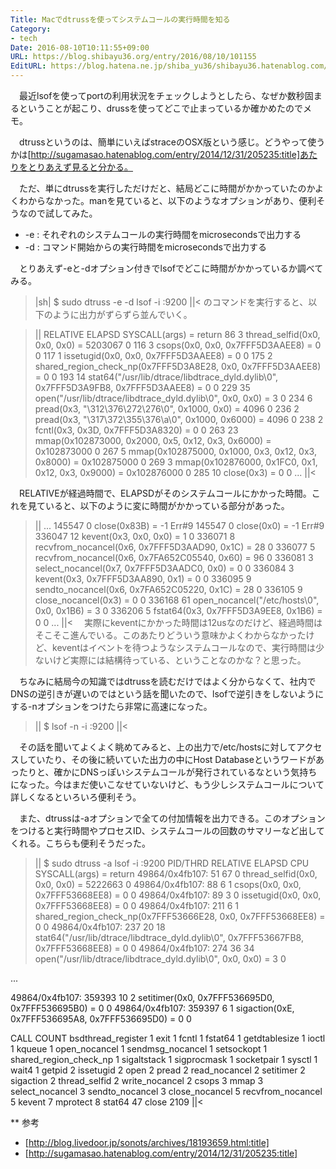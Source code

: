 ```yaml
---
Title: Macでdtrussを使ってシステムコールの実行時間を知る
Category:
- tech
Date: 2016-08-10T10:11:55+09:00
URL: https://blog.shibayu36.org/entry/2016/08/10/101155
EditURL: https://blog.hatena.ne.jp/shiba_yu36/shibayu36.hatenablog.com/atom/entry/10328749687178305882
---
```


　最近lsofを使ってportの利用状況をチェックしようとしたら、なぜか数秒固まるということが起こり、drussを使ってどこで止まっているか確かめたのでメモ。


　dtrussというのは、簡単にいえばstraceのOSX版という感じ。どうやって使うかは[http://sugamasao.hatenablog.com/entry/2014/12/31/205235:title]あたりをとりあえず見ると分かる。

　ただ、単にdtrussを実行しただけだと、結局どこに時間がかかっていたのかよくわからなかった。manを見ていると、以下のようなオプションがあり、便利そうなので試してみた。

- -e : それぞれのシステムコールの実行時間をmicrosecondsで出力する
- -d : コマンド開始からの実行時間をmicrosecondsで出力する


　とりあえず-eと-dオプション付きでlsofでどこに時間がかかっているか調べてみる。

>|sh|
$ sudo dtruss -e -d lsof -i :9200
||<
のコマンドを実行すると、以下のように出力がずらずら並んでいく。

>||
RELATIVE  ELAPSD SYSCALL(args)           = return
      86       3 thread_selfid(0x0, 0x0, 0x0)            = 5203067 0
     116       3 csops(0x0, 0x0, 0x7FFF5D3AAEE8)                 = 0 0
     117       1 issetugid(0x0, 0x0, 0x7FFF5D3AAEE8)             = 0 0
     175       2 shared_region_check_np(0x7FFF5D3A8E28, 0x0, 0x7FFF5D3AAEE8)             = 0 0
     193      14 stat64("/usr/lib/dtrace/libdtrace_dyld.dylib\0", 0x7FFF5D3A9FB8, 0x7FFF5D3AAEE8)                = 0 0
     229      35 open("/usr/lib/dtrace/libdtrace_dyld.dylib\0", 0x0, 0x0)                = 3 0
     234       6 pread(0x3, "\312\376\272\276\0", 0x1000, 0x0)           = 4096 0
     236       2 pread(0x3, "\317\372\355\376\a\0", 0x1000, 0x6000)              = 4096 0
     238       2 fcntl(0x3, 0x3D, 0x7FFF5D3A8320)                = 0 0
     263      23 mmap(0x102873000, 0x2000, 0x5, 0x12, 0x3, 0x6000)               = 0x102873000 0
     267       5 mmap(0x102875000, 0x1000, 0x3, 0x12, 0x3, 0x8000)               = 0x102875000 0
     269       3 mmap(0x102876000, 0x1FC0, 0x1, 0x12, 0x3, 0x9000)               = 0x102876000 0
     285      10 close(0x3)              = 0 0
...
||<

　RELATIVEが経過時間で、ELAPSDがそのシステムコールにかかった時間。これを見ていると、以下のように変に時間がかかっている部分があった。

>||
...
  145547       0 close(0x83B)            = -1 Err#9
  145547       0 close(0x0)              = -1 Err#9
  336047      12 kevent(0x3, 0x0, 0x0)           = 1 0
  336071       8 recvfrom_nocancel(0x6, 0x7FFF5D3AAD90, 0x1C)            = 28 0
  336077       5 recvfrom_nocancel(0x6, 0x7FA652C05540, 0x60)            = 96 0
  336081       3 select_nocancel(0x7, 0x7FFF5D3AADC0, 0x0)               = 0 0
  336084       3 kevent(0x3, 0x7FFF5D3AA890, 0x1)                = 0 0
  336095       9 sendto_nocancel(0x6, 0x7FA652C05220, 0x1C)              = 28 0
  336105       9 close_nocancel(0x3)             = 0 0
  336168      61 open_nocancel("/etc/hosts\0", 0x0, 0x1B6)               = 3 0
  336206       5 fstat64(0x3, 0x7FFF5D3A9EE8, 0x1B6)             = 0 0
...
||<
　実際にkeventにかかった時間は12usなのだけど、経過時間はそこそこ進んでいる。このあたりどういう意味かよくわからなかったけど、keventはイベントを待つようなシステムコールなので、実行時間は少ないけど実際には結構待っている、ということなのかな？と思った。

　ちなみに結局今の知識ではdtrussを読むだけではよく分からなくて、社内でDNSの逆引きが遅いのではという話を聞いたので、lsofで逆引きをしないようにする-nオプションをつけたら非常に高速になった。

>||
$ lsof -n -i :9200
||<

　その話を聞いてよくよく眺めてみると、上の出力で/etc/hostsに対してアクセスしていたり、その後に続いていた出力の中にHost Databaseというワードがあったりと、確かにDNSっぽいシステムコールが発行されているなという気持ちになった。今はまだ使いこなせていないけど、もう少しシステムコールについて詳しくなるといろいろ便利そう。


　また、dtrussは-aオプションで全ての付加情報を出力できる。このオプションをつけると実行時間やプロセスID、システムコールの回数のサマリーなど出してくれる。こちらも便利そうだった。

>||
$ sudo dtruss -a lsof -i :9200
        PID/THRD  RELATIVE  ELAPSD    CPU SYSCALL(args)                  = return
49864/0x4fb107:        51      67      0 thread_selfid(0x0, 0x0, 0x0)            = 5222663 0
49864/0x4fb107:        88       6      1 csops(0x0, 0x0, 0x7FFF53668EE8)                 = 0 0
49864/0x4fb107:        89       3      0 issetugid(0x0, 0x0, 0x7FFF53668EE8)             = 0 0
49864/0x4fb107:       211       6      1 shared_region_check_np(0x7FFF53666E28, 0x0, 0x7FFF53668EE8)             = 0 0
49864/0x4fb107:       237      20     18 stat64("/usr/lib/dtrace/libdtrace_dyld.dylib\0", 0x7FFF53667FB8, 0x7FFF53668EE8)                = 0 0
49864/0x4fb107:       274      36     34 open("/usr/lib/dtrace/libdtrace_dyld.dylib\0", 0x0, 0x0)                = 3 0

...

49864/0x4fb107:    359393      10      2 setitimer(0x0, 0x7FFF536695D0, 0x7FFF536695B0)          = 0 0
49864/0x4fb107:    359397       6      1 sigaction(0xE, 0x7FFF536695A8, 0x7FFF536695D0)          = 0 0

CALL                                        COUNT
bsdthread_register                              1
exit                                            1
fcntl                                           1
fstat64                                         1
getdtablesize                                   1
ioctl                                           1
kqueue                                          1
open_nocancel                                   1
sendmsg_nocancel                                1
setsockopt                                      1
shared_region_check_np                          1
sigaltstack                                     1
sigprocmask                                     1
socketpair                                      1
sysctl                                          1
wait4                                           1
getpid                                          2
issetugid                                       2
open                                            2
pread                                           2
read_nocancel                                   2
setitimer                                       2
sigaction                                       2
thread_selfid                                   2
write_nocancel                                  2
csops                                           3
mmap                                            3
select_nocancel                                 3
sendto_nocancel                                 3
close_nocancel                                  5
recvfrom_nocancel                               5
kevent                                          7
mprotect                                        8
stat64                                         47
close                                        2109
||<

** 参考
- [http://blog.livedoor.jp/sonots/archives/18193659.html:title]
- [http://sugamasao.hatenablog.com/entry/2014/12/31/205235:title]
